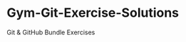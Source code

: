 # Gym-Git-Exercise-Solutions
Git &amp; GitHub Bundle Exercises
<!-- These are changes so far in my exercise1 project:
*changes to the project by doing the following to the existing file(added a file, edited two of them) -->